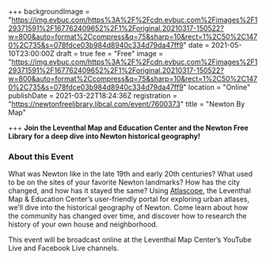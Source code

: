 +++
backgroundImage = "https://img.evbuc.com/https%3A%2F%2Fcdn.evbuc.com%2Fimages%2F129371591%2F167762409652%2F1%2Foriginal.20210317-150522?w=800&auto=format%2Ccompress&q=75&sharp=10&rect=1%2C50%2C1470%2C735&s=078fdce03b984d8940c334d79da47ff9"
date = 2021-05-10T23:00:00Z
draft = true
fee = "Free"
image = "https://img.evbuc.com/https%3A%2F%2Fcdn.evbuc.com%2Fimages%2F129371591%2F167762409652%2F1%2Foriginal.20210317-150522?w=800&auto=format%2Ccompress&q=75&sharp=10&rect=1%2C50%2C1470%2C735&s=078fdce03b984d8940c334d79da47ff9"
location = "Online"
publishDate = 2021-03-22T18:24:36Z
registration = "https://newtonfreelibrary.libcal.com/event/7600373"
title = "Newton By Map"

+++
**Join the Leventhal Map and Education Center and the Newton Free Library for a deep dive into Newton historical geography!**

### About this Event

What was Newton like in the late 19th and early 20th centuries? What used to be on the sites of your favorite Newton landmarks? How has the city changed, and how has it stayed the same? Using [Atlascope](https://atlascope.leventhalmap.org/), the Leventhal Map & Education Center’s user-friendly portal for exploring urban atlases, we’ll dive into the historical geography of Newton. Come learn about how the community has changed over time, and discover how to research the history of your own house and neighborhood.

This event will be broadcast online at the Leventhal Map Center’s YouTube Live and Facebook Live channels.